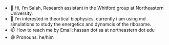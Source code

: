 - 👋 Hi, I’m Salah, Research assistant in the Whitford group at Northeastern University.
- 👀 I’m interested in theortical biophysics, currently i am using md simulations to study the energetics and dynamcis of the ribosome.
- 📫 How to reach me by Email: hassan dot sa at northeastern dot edu
- 😄 Pronouns: he/him

<!---
salah-hassan2/salah-hassan2 is a ✨ special ✨ repository because its `README.md` (this file) appears on your GitHub profile.
You can click the Preview link to take a look at your changes.
--->
